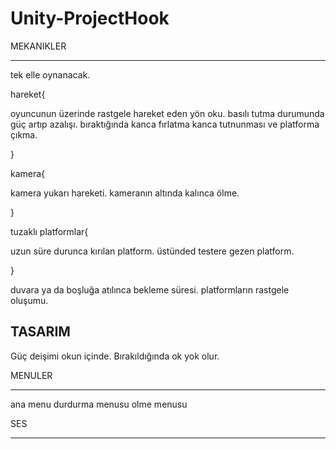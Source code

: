 # Unity-ProjectHook

MEKANIKLER

---------

tek elle oynanacak.

hareket{

  oyuncunun üzerinde rastgele hareket eden yön oku.
  basılı tutma durumunda güç artıp azalışı.
  bıraktığında kanca fırlatma
  kanca tutnunması ve platforma çıkma.
  
}

kamera{

  kamera yukarı hareketi.
  kameranın altında kalınca ölme.
  
}

tuzaklı platformlar{

  uzun süre durunca kırılan platform.
  üstünded testere gezen platform.
  
}


duvara ya da boşluğa atılınca bekleme süresi.
platformların rastgele oluşumu.

TASARIM
----

Güç deişimi okun içinde.
Bırakıldığında ok yok olur.


MENULER

--------

ana menu
durdurma menusu
olme menusu


SES

----




